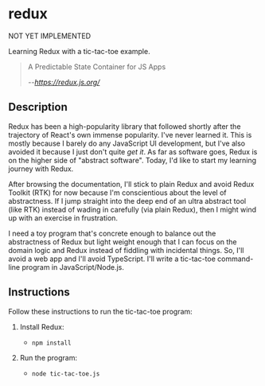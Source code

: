 # redux

NOT YET IMPLEMENTED

Learning Redux with a tic-tac-toe example.

> A Predictable State Container for JS Apps
> 
> --<cite>https://redux.js.org/</cite>

## Description

Redux has been a high-popularity library that followed shortly after the trajectory of React's own immense popularity.
I've never learned it. This is mostly because I barely do any JavaScript UI development, but I've also avoided it because
I just don't quite *get it*. As far as software goes, Redux is on the higher side of "abstract software". Today, I'd like
to start my learning journey with Redux.

After browsing the documentation, I'll stick to plain Redux and avoid Redux Toolkit (RTK) for now because I'm
conscientious about the level of abstractness. If I jump straight into the deep end of an ultra abstract tool (like RTK)
instead of wading in carefully (via plain Redux), then I might wind up with an exercise in frustration.

I need a toy program that's concrete enough to balance out the abstractness of Redux but light weight enough that I can
focus on the domain logic and Redux instead of fiddling with incidental things. So, I'll avoid a web app and I'll avoid
TypeScript. I'll write a tic-tac-toe command-line program in JavaScript/Node.js.

## Instructions

Follow these instructions to run the tic-tac-toe program:

1. Install Redux:
   * ```shell
     npm install
     ```
2. Run the program:
   * ```shell
     node tic-tac-toe.js 
     ``` 
